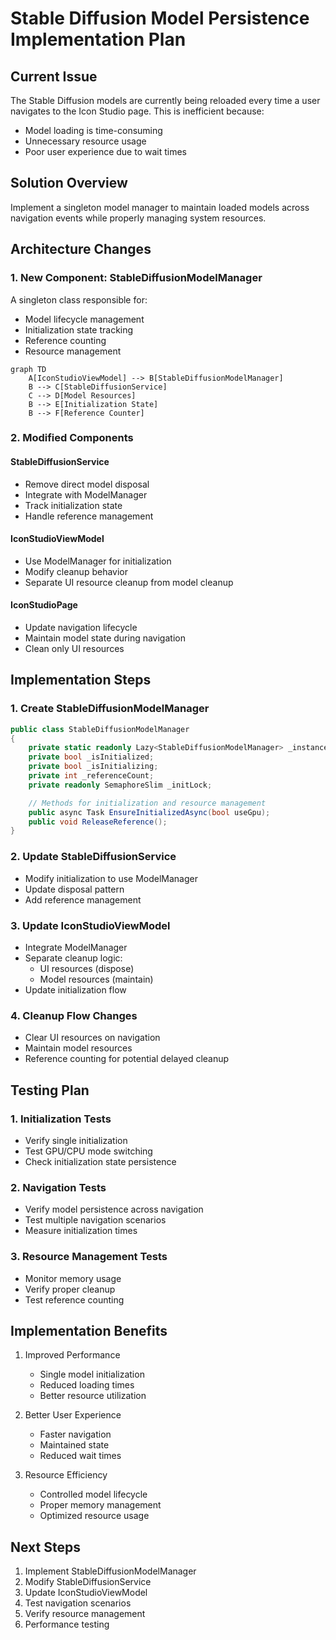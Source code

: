 # Stable Diffusion Model Persistence Implementation Plan

## Current Issue
The Stable Diffusion models are currently being reloaded every time a user navigates to the Icon Studio page. This is inefficient because:
- Model loading is time-consuming
- Unnecessary resource usage
- Poor user experience due to wait times

## Solution Overview
Implement a singleton model manager to maintain loaded models across navigation events while properly managing system resources.

## Architecture Changes

### 1. New Component: StableDiffusionModelManager
A singleton class responsible for:
- Model lifecycle management
- Initialization state tracking
- Reference counting
- Resource management

```mermaid
graph TD
    A[IconStudioViewModel] --> B[StableDiffusionModelManager]
    B --> C[StableDiffusionService]
    C --> D[Model Resources]
    B --> E[Initialization State]
    B --> F[Reference Counter]
```

### 2. Modified Components

#### StableDiffusionService
- Remove direct model disposal
- Integrate with ModelManager
- Track initialization state
- Handle reference management

#### IconStudioViewModel
- Use ModelManager for initialization
- Modify cleanup behavior
- Separate UI resource cleanup from model cleanup

#### IconStudioPage
- Update navigation lifecycle
- Maintain model state during navigation
- Clean only UI resources

## Implementation Steps

### 1. Create StableDiffusionModelManager
```csharp
public class StableDiffusionModelManager
{
    private static readonly Lazy<StableDiffusionModelManager> _instance;
    private bool _isInitialized;
    private bool _isInitializing;
    private int _referenceCount;
    private readonly SemaphoreSlim _initLock;

    // Methods for initialization and resource management
    public async Task EnsureInitializedAsync(bool useGpu);
    public void ReleaseReference();
}
```

### 2. Update StableDiffusionService
- Modify initialization to use ModelManager
- Update disposal pattern
- Add reference management

### 3. Update IconStudioViewModel
- Integrate ModelManager
- Separate cleanup logic:
  - UI resources (dispose)
  - Model resources (maintain)
- Update initialization flow

### 4. Cleanup Flow Changes
- Clear UI resources on navigation
- Maintain model resources
- Reference counting for potential delayed cleanup

## Testing Plan

### 1. Initialization Tests
- Verify single initialization
- Test GPU/CPU mode switching
- Check initialization state persistence

### 2. Navigation Tests
- Verify model persistence across navigation
- Test multiple navigation scenarios
- Measure initialization times

### 3. Resource Management Tests
- Monitor memory usage
- Verify proper cleanup
- Test reference counting

## Implementation Benefits
1. Improved Performance
   - Single model initialization
   - Reduced loading times
   - Better resource utilization

2. Better User Experience
   - Faster navigation
   - Maintained state
   - Reduced wait times

3. Resource Efficiency
   - Controlled model lifecycle
   - Proper memory management
   - Optimized resource usage

## Next Steps
1. Implement StableDiffusionModelManager
2. Modify StableDiffusionService
3. Update IconStudioViewModel
4. Test navigation scenarios
5. Verify resource management
6. Performance testing